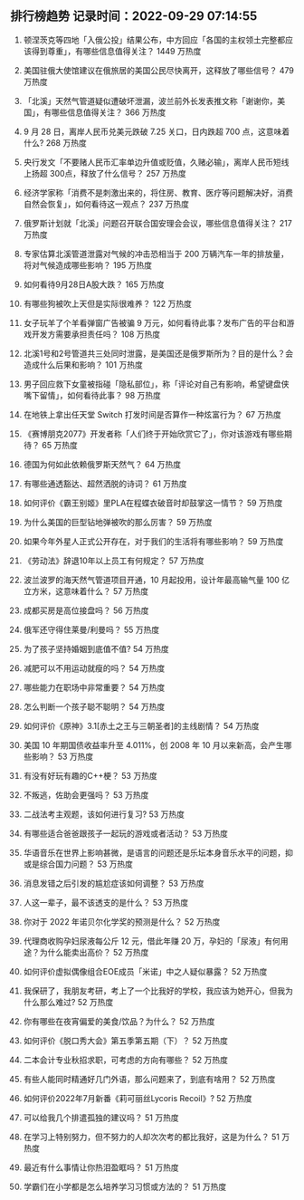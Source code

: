
## 排行榜趋势 记录时间：2022-09-29 07:14:55
  
  1. 顿涅茨克等四地「入俄公投」结果公布，中方回应「各国的主权领土完整都应该得到尊重」，有哪些信息值得关注？ 1449 万热度
    
  2. 美国驻俄大使馆建议在俄旅居的美国公民尽快离开，这释放了哪些信号？ 479 万热度
    
  3. 「北溪」天然气管道疑似遭破坏泄漏，波兰前外长发表推文称「谢谢你，美国」，有哪些信息值得关注？ 366 万热度
    
  4. 9 月 28 日，离岸人民币兑美元跌破 7.25 关口，日内跌超 700 点，这意味着什么? 268 万热度
    
  5. 央行发文「不要赌人民币汇率单边升值或贬值，久赌必输」，离岸人民币短线上扬超 300点，释放了什么信号？ 257 万热度
    
  6. 经济学家称「消费不是刺激出来的，将住房、教育、医疗等问题解决好，消费自然会恢复」，如何看待这一观点？ 237 万热度
    
  7. 俄罗斯计划就「北溪」问题召开联合国安理会会议，哪些信息值得关注？ 217 万热度
    
  8. 专家估算北溪管道泄露对气候的冲击恐相当于 200 万辆汽车一年的排放量，将对气候造成哪些影响？ 195 万热度
    
  9. 如何看待9月28日A股大跌？ 165 万热度
    
  10. 有哪些狗被吹上天但是实际很难养？ 122 万热度
    
  11. 女子玩羊了个羊看弹窗广告被骗 9 万元，如何看待此事？发布广告的平台和游戏开发方需要承担责任吗？ 108 万热度
    
  12. 北溪1号和2号管道共三处同时泄露，是美国还是俄罗斯所为？目的是什么？会造成什么后果和影响？ 101 万热度
    
  13. 男子回应救下女童被指碰「隐私部位」，称「评论对自己有影响，希望键盘侠嘴下留情」，如何看待此事？ 98 万热度
    
  14. 在地铁上拿出任天堂 Switch 打发时间是否算作一种炫富行为？ 67 万热度
    
  15. 《赛博朋克2077》开发者称「人们终于开始欣赏它了」，你对该游戏有哪些期待？ 65 万热度
    
  16. 德国为何如此依赖俄罗斯天然气？ 64 万热度
    
  17. 有哪些通透豁达、超然洒脱的诗词？ 61 万热度
    
  18. 如何评价《霸王别姬》里PLA在程蝶衣破音时却鼓掌这一情节？ 59 万热度
    
  19. 为什么美国的巨型钻地弹被吹的那么厉害？ 59 万热度
    
  20. 如果今年外星人正式公开存在，对于我们的生活将有哪些影响？ 59 万热度
    
  21. 《劳动法》辞退10年以上员工有何规定？ 57 万热度
    
  22. 波兰波罗的海天然气管道项目开通，10 月起投用，设计年最高输气量 100 亿立方米，这意味着什么？ 57 万热度
    
  23. 成都买房是高位接盘吗？ 56 万热度
    
  24. 俄军还守得住莱曼/利曼吗？ 55 万热度
    
  25. 为了孩子坚持婚姻到底值不值? 54 万热度
    
  26. 减肥可以不用运动就瘦的吗？ 54 万热度
    
  27. 哪些能力在职场中非常重要？ 54 万热度
    
  28. 怎么判断一个孩子聪不聪明？ 54 万热度
    
  29. 如何评价《原神》3.1[赤土之王与三朝圣者]的主线剧情？ 54 万热度
    
  30. 美国 10 年期国债收益率升至 4.011%，创 2008 年 10 月以来新高，会产生哪些影响？ 53 万热度
    
  31. 有没有好玩有趣的C++梗？ 53 万热度
    
  32. 不叛逃，佐助会更强吗？ 53 万热度
    
  33. 二战法考主观题，该如何进行复习? 53 万热度
    
  34. 有哪些适合爸爸跟孩子一起玩的游戏或者活动？ 53 万热度
    
  35. 华语音乐在世界上影响甚微，是语言的问题还是乐坛本身音乐水平的问题，抑或是综合国力问题？ 53 万热度
    
  36. 消息发错之后引发的尴尬症该如何调整？ 53 万热度
    
  37. 人这一辈子，最不该透支的是什么？ 53 万热度
    
  38. 你对于 2022 年诺贝尔化学奖的预测是什么？ 52 万热度
    
  39. 代理商收购孕妇尿液每公斤 12 元，借此年赚 20 万，孕妇的「尿液」有何用途？为什么能卖出高价？ 52 万热度
    
  40. 如何评价虚拟偶像组合EOE成员「米诺」中之人疑似暴露？ 52 万热度
    
  41. 我保研了，我朋友考研，考上了一个比我好的学校，我应该为她开心，但我为什么那么难过? 52 万热度
    
  42. 你有哪些在夜宵偏爱的美食/饮品？为什么？ 52 万热度
    
  43. 如何评价《脱口秀大会》第五季第五期（下）？ 52 万热度
    
  44. 二本会计专业秋招求职，可考虑的方向有哪些？ 52 万热度
    
  45. 有些人能同时精通好几门外语，那么问题来了，到底有啥用？ 52 万热度
    
  46. 如何评价2022年7月新番《莉可丽丝Lycoris Recoil》? 52 万热度
    
  47. 可以给我几个排遣孤独的建议吗？ 51 万热度
    
  48. 在学习上特别努力，但不努力的人却次次考的都比我好，这是为什么？ 51 万热度
    
  49. 最近有什么事情让你热泪盈眶吗？ 51 万热度
    
  50. 学霸们在小学都是怎么培养学习习惯或方法的？ 51 万热度
    